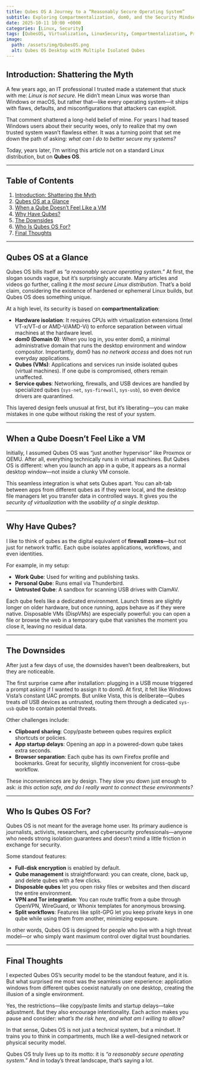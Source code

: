 ```yaml
---
title: Qubes OS A Journey to a “Reasonably Secure Operating System”
subtitle: Exploring Compartmentalization, dom0, and the Security Mindset Behind Qubes
date: 2025-10-11 10:00 +0000
categories: [Linux, Security]
tags: [QubesOS, Virtualization, LinuxSecurity, Compartmentalization, Privacy]
image:
  path: /assets/img/QubesOS.png
  alt: Qubes OS Desktop with Multiple Isolated Qubes
---
```


## Introduction: Shattering the Myth

A few years ago, an IT professional I trusted made a statement that stuck with me: *Linux is not secure.* He didn’t mean Linux was worse than Windows or macOS, but rather that—like every operating system—it ships with flaws, defaults, and misconfigurations that attackers can exploit.

That comment shattered a long-held belief of mine. For years I had teased Windows users about their security woes, only to realize that my own trusted system wasn’t flawless either. It was a turning point that set me down the path of asking: *what can I do to better secure my systems?*

Today, years later, I’m writing this article not on a standard Linux distribution, but on **Qubes OS**.

---

## Table of Contents

1. [Introduction: Shattering the Myth](#introduction-shattering-the-myth)
2. [Qubes OS at a Glance](#qubes-os-at-a-glance)
3. [When a Qube Doesn’t Feel Like a VM](#when-a-qube-doesnt-feel-like-a-vm)
4. [Why Have Qubes?](#why-have-qubes)
5. [The Downsides](#the-downsides)
6. [Who Is Qubes OS For?](#who-is-qubes-os-for)
7. [Final Thoughts](#final-thoughts)

---

## Qubes OS at a Glance

Qubes OS bills itself as *“a reasonably secure operating system.”* At first, the slogan sounds vague, but it’s surprisingly accurate. Many articles and videos go further, calling it *the most secure Linux distribution*. That’s a bold claim, considering the existence of hardened or ephemeral Linux builds, but Qubes OS does something unique.

At a high level, its security is based on **compartmentalization**:

* **Hardware isolation**: It requires CPUs with virtualization extensions (Intel VT-x/VT-d or AMD-V/AMD-Vi) to enforce separation between virtual machines at the hardware level.
* **dom0 (Domain 0)**: When you log in, you enter dom0, a minimal administrative domain that runs the desktop environment and window compositor. Importantly, dom0 has *no network access* and does not run everyday applications.
* **Qubes (VMs)**: Applications and services run inside isolated qubes (virtual machines). If one qube is compromised, others remain unaffected.
* **Service qubes**: Networking, firewalls, and USB devices are handled by specialized qubes (`sys-net`, `sys-firewall`, `sys-usb`), so even device drivers are quarantined.

This layered design feels unusual at first, but it’s liberating—you can make mistakes in one qube without risking the rest of your system.

---

## When a Qube Doesn’t Feel Like a VM

Initially, I assumed Qubes OS was “just another hypervisor” like Proxmox or QEMU. After all, everything technically runs in virtual machines. But Qubes OS is different: when you launch an app in a qube, it appears as a normal desktop window—not inside a clunky VM console.

This seamless integration is what sets Qubes apart. You can alt-tab between apps from different qubes as if they were local, and the desktop file managers let you transfer data in controlled ways. It gives you the *security of virtualization* with the *usability of a single desktop*.

---

## Why Have Qubes?

I like to think of qubes as the digital equivalent of **firewall zones**—but not just for network traffic. Each qube isolates applications, workflows, and even identities.

For example, in my setup:

* **Work Qube**: Used for writing and publishing tasks.
* **Personal Qube**: Runs email via Thunderbird.
* **Untrusted Qube**: A sandbox for scanning USB drives with ClamAV.

Each qube feels like a dedicated environment. Launch times are slightly longer on older hardware, but once running, apps behave as if they were native. Disposable VMs (DispVMs) are especially powerful: you can open a file or browse the web in a temporary qube that vanishes the moment you close it, leaving no residual data.

---

## The Downsides

After just a few days of use, the downsides haven’t been dealbreakers, but they are noticeable.

The first surprise came after installation: plugging in a USB mouse triggered a prompt asking if I wanted to assign it to dom0. At first, it felt like Windows Vista’s constant UAC prompts. But unlike Vista, this is deliberate—Qubes treats *all* USB devices as untrusted, routing them through a dedicated `sys-usb` qube to contain potential threats.

Other challenges include:

* **Clipboard sharing**: Copy/paste between qubes requires explicit shortcuts or policies.
* **App startup delays**: Opening an app in a powered-down qube takes extra seconds.
* **Browser separation**: Each qube has its own Firefox profile and bookmarks. Great for security, slightly inconvenient for cross-qube workflow.

These inconveniences are by design. They slow you down just enough to ask: *is this action safe, and do I really want to connect these environments?*

---

## Who Is Qubes OS For?

Qubes OS is not meant for the average home user. Its primary audience is journalists, activists, researchers, and cybersecurity professionals—anyone who needs strong isolation guarantees and doesn’t mind a little friction in exchange for security.

Some standout features:

* **Full-disk encryption** is enabled by default.
* **Qube management** is straightforward: you can create, clone, back up, and delete qubes with a few clicks.
* **Disposable qubes** let you open risky files or websites and then discard the entire environment.
* **VPN and Tor integration**: You can route traffic from a qube through OpenVPN, WireGuard, or Whonix templates for anonymous browsing.
* **Split workflows**: Features like split-GPG let you keep private keys in one qube while using them from another, minimizing exposure.

In other words, Qubes OS is designed for people who live with a high threat model—or who simply want maximum control over digital trust boundaries.

---

## Final Thoughts

I expected Qubes OS’s security model to be the standout feature, and it is. But what surprised me most was the seamless user experience: application windows from different qubes coexist naturally on one desktop, creating the illusion of a single environment.

Yes, the restrictions—like copy/paste limits and startup delays—take adjustment. But they also encourage intentionality. Each action makes you pause and consider: *what’s the risk here, and what am I willing to allow?*

In that sense, Qubes OS is not just a technical system, but a mindset. It trains you to think in compartments, much like a well-designed network or physical security model.

Qubes OS truly lives up to its motto: it is *“a reasonably secure operating system.”* And in today’s threat landscape, that’s saying a lot.
